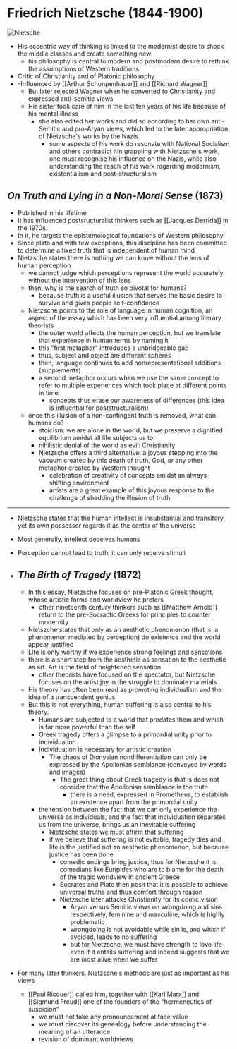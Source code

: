 # Friedrich Nietzsche (1844-1900)

![Nietsche](https://i.pinimg.com/originals/48/d9/81/48d9818015091071bb53aab803a19c10.jpg)
- His eccentric way of thinking is linked to the modernist desire to shock the middle classes and create something new
  - his philosophy is central to modern and postmodern desire to rethink the assumptions of Western traditions
- Critic of Christianity and of Platonic philosophy
- -Influenced by [[Arthur Schonpenhauer]] and [[Richard Wagner]]
  - But later rejected Wagner when he converted to Christianity and expressed anti-semitic views
  - His sister took care of him in the last ten years of his life because of his mental illness 
    - she also edited her works and did so according to her own anti-Semitic and pro-Aryan views, which led to the later appropriation of Nietzsche's works by the Nazis
      - some aspects of his work do resonate with National Socialism and others contradict itIn grappling with Nietzsche's work, one must recognise his influence on the Nazis, while also understanding the reach of his work regarding modernism, existentialism and post-structuralism

## *On Truth and Lying in a Non-Moral Sense* (1873)
- Published in his lifetime
- It has influenced postsructuralist thinkers such as [[Jacques Derrida]] in the 1970s.
- In it, he targets the epistemological foundations of Western philosophy
- Since plato and with few exceptions, this discipline has been committed to determine a fixed truth that is independent of human mind
- Nietzsche states there is nothing we can know without the lens of human perception
  - we cannot judge which perceptions represent the world accurately without the intervention of this lens
  - then, why is the search of truth so pivotal for humans?
    - because truth is a useful illusion that serves the basic desire to survive and gives people self-confidence
  - Nietzsche points to the role of language in human cognition, an aspect of the essay which has been very influential among literary theorists
    - the outer world affects the human perception, but we translate that experience in human terms by naming it
    - this "first metaphor" introduces a unbridgeable gap
    - thus, subject and object are different spheres
    - then, language continues to add nonrepresentational additions (supplements)
    - a second metaphor occurs when we use the same concept to refer to multiple experiences which took place at different points in time
      - concepts thus erase our awareness of differences (this idea is influential for poststructuralism)
  - once this illusion of a non-contingent truth is removed, what can humans do?
    - stoicism: we are alone in the world, but we preserve a dignified equilibrium amidst all life subjects us to.
    - nihilistic denial of the world as evil: Christianity
    - Nietzsche offers a third alternative: a joyous stepping into the vacuum created by this death of truth, God, or any other metaphor created by Western thought
      - celebration of creativity of concepts amidst an always shifting environment
      - artists are a great example of this joyous response to the challenge of shedding the illusion of truth



---------------------------------------------

- Nietzsche states that the human intellect is insubstantial and transitory, yet its own possessor regards it as the center of the universe
- Most generally, intellect deceives humans
- Perception cannot lead to truth, it can only receive stimuli
- 
  ## *The Birth of Tragedy* (1872)
  - In this essay, Nietzsche focuses on pre-Platonic Greek thought, whose artistic forms and worldview he prefers
    - other nineteenth century thinkers such as [[Matthew Arnold]] return to the pre-Socractic Greeks for principles to counter modernity
  - Nietszche states that only as an aesthetic phenomenon (that is, a phenomenon mediated by perception) do existence and the world appear justified
  - Life is only worthy if we experience strong feelings and sensations
  - there is a short step from the aesthetic as sensation to the aesthetic as art. Art is the field of heightened sensation
    - other theorists have focused on the spectator, but Nietzsche focuses on the artist joy in the struggle to dominate materials
  - His theory has often been read as promoting individualism and the idea of a transcendent genius 
  - But this is not everything, human suffering is also central to his theory.
    - Humans are subjected to a world that predates them and which is far more powerful than the self
    - Greek tragedy offers a glimpse to a primordial unity prior to individuation
    - Individuation is necessary for artistic creation
      - The chaos of Dionysian nondifferentiation can only be expressed by the Apollonian semblance (conveyed by words and images)
        - The great thing about Greek tragedy is that is does not consider that the Apollonian semblance is the truth
          - there is a need, expressed in Prometheus, to establish an existence apart from the primordial unity
     - the tension between the fact that we can only experience the universe as individuals, and the fact that individuation separates us from the universe, brings us an inevitable suffering  
       - Nietzsche states we must affirm that suffering
       - if we believe that suffering is not evitable, tragedy dies and life is the justified not an aesthetic phenomenon, but because justice has been done
         - comedic endings bring justice, thus for Nietzsche it is comedians like Euripides who are to blame for the death of the tragic worldview in ancient Greece
         - Socrates and Plato then posit that it is possible to achieve universal truths and thus comfort through reason
         - Nietzsche later attacks Christianity for its comic vision
           - Aryan versus Semitic views on wrongdoing and sins respectively, feminine and masculine, which is highly problematic
           - wrongdoing is not avoidable while sin is, and which if avoided, leads to no suffering
           - but for Nietzsche, we must have strength to love life even if it entails suffering and indeed suggests that we are most alive when we suffer

- For many later thinkers, Nietzsche's methods are just as important as his views
  - [[Paul Ricouer]] called him, together with [[Karl Marx]] and [[Sigmund Freud]] one of the founders of the "hermeneutics of suspicion"
    - we must not take any pronouncement at face value
    - we must discover its genealogy before understanding the meaning of an utterance
    - revision of dominant worldviews